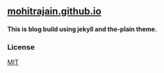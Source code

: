 ## [mohitrajain.github.io](https://mohitrajain.github.io)
 
#### This is blog build using jekyll and the-plain theme.

### License

[MIT](LICENSE.md)
